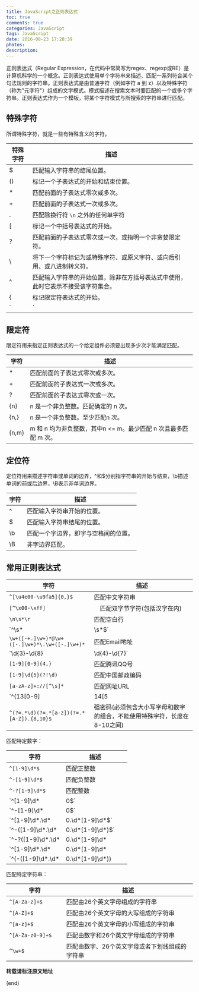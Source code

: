 ```yaml
---
title: JavaScript之正则表达式
toc: true
comments: true
categories: JavaScript
tags: JavaScript
date: 2016-08-23 17:28:39
photos:
description:
---
```


正则表达式（Regular Expression，在代码中常简写为regex、regexp或RE）是计算机科学的一个概念。正则表达式使用单个字符串来描述、匹配一系列符合某个句法规则的字符串。正则表达式是由普通字符（例如字符 a 到 z）以及特殊字符（称为"元字符"）组成的文字模式。模式描述在搜索文本时要匹配的一个或多个字符串。正则表达式作为一个模板，将某个字符模式与所搜索的字符串进行匹配。

<!--more-->

## 特殊字符

所谓特殊字符，就是一些有特殊含义的字符。

|特殊字符|描述|
|---|---|
|$ | 匹配输入字符串的结尾位置。|
|()| 标记一个子表达式的开始和结束位置。|
|* |  匹配前面的子表达式零次或多次。|
|+ |  匹配前面的子表达式一次或多次。|
|. |  匹配除换行符 `\n` 之外的任何单字符|
|[ |  标记一个中括号表达式的开始。|
|? |  匹配前面的子表达式零次或一次，或指明一个非贪婪限定符。|
|\ |  将下一个字符标记为或特殊字符、或原义字符、或向后引用、或八进制转义符。|
|^ |  匹配输入字符串的开始位置，除非在方括号表达式中使用，此时它表示不接受该字符集合。|
|{ |  标记限定符表达式的开始。|
|`|`|  指明两项之间的一个选择。|

## 限定符

限定符用来指定正则表达式的一个给定组件必须要出现多少次才能满足匹配。

|字符|  描述|
|---|---|
|*  | 匹配前面的子表达式零次或多次。|
|+   |匹配前面的子表达式一次或多次。|
|?|   匹配前面的子表达式零次或一次。|
|{n} |n 是一个非负整数。匹配确定的 n 次。|
|{n,} |   n 是一个非负整数。至少匹配n 次。|
|{n,m} |  m 和 n 均为非负整数，其中n <= m。最少匹配 n 次且最多匹配 m 次。|

## 定位符

定位符用来描述字符串或单词的边界，^和$分别指字符串的开始与结束，\b描述单词的前或后边界，\B表示非单词边界。

|字符|  描述|
|---|---|
|^   |匹配输入字符串开始的位置。|
|$   |匹配输入字符串结尾的位置。|
|\b  |匹配一个字边界，即字与空格间的位置。|
|\B  |非字边界匹配。|

## 常用正则表达式

|字符|  描述|
|---|---|
|`^[\u4e00-\u9fa5]{0,}$` |匹配中文字符串|
|`[^\x00-\xff]` |　匹配双字节字符(包括汉字在内)|
|`\n\s*\r` |匹配空白行|
|`^\s*|\s*$` |匹配首尾空白字符|
|`\w+([-+.]\w+)*@\w+([-.]\w+)*\.\w+([-.]\w+)*`|匹配Email地址|
|`\d{3}-\d{8}|\d{4}-\d{7}`|匹配国内电话号码|
|`[1-9][0-9]{4,}`|匹配腾讯QQ号|
|`[1-9]\d{5}(?!\d)`|匹配中国邮政编码|
|`[a-zA-z]+://[^\s]*`|匹配网址URL|
|`^(13[0-9]|14[5|7]|15[0|1|2|3|5|6|7|8|9]|18[0|1|2|3|5|6|7|8|9])\d{8}$`|匹配手机号码|
|`^(?=.*\d)(?=.*[a-z])(?=.*[A-Z]).{8,10}$`|强密码(必须包含大小写字母和数字的组合，不能使用特殊字符，长度在8-10之间)|



匹配特定数字：

|字符|  描述|
|---|---|
|`^[1-9]\d*$`　 　 |匹配正整数|
|`^-[1-9]\d*$` 　 |匹配负整数|
|`^-?[1-9]\d*$`　　 |匹配整数|
|`^[1-9]\d*|0$`　 |匹配非负整数（正整数 + 0）|
|`^-[1-9]\d*|0$`　　 |匹配非正整数（负整数 + 0）|
|`^[1-9]\d*\.\d*|0\.\d*[1-9]\d*$`　　 |匹配正浮点数|
|`^-([1-9]\d*\.\d*|0\.\d*[1-9]\d*)$`　 |匹配负浮点数|
|`^-?([1-9]\d*\.\d*|0\.\d*[1-9]\d*|0?\.0+|0)$`　 |匹配浮点数|
|`^[1-9]\d*\.\d*|0\.\d*[1-9]\d*|0?\.0+|0$`　　 |匹配非负浮点数（正浮点数 + 0）|
|`^(-([1-9]\d*\.\d*|0\.\d*[1-9]\d*))|0?\.0+|0$`　　|匹配非正浮点数（负浮点数 + 0）|

匹配特定字符串：

|字符|  描述|
|---|---|
|`^[A-Za-z]+$`　　|匹配由26个英文字母组成的字符串|
|`^[A-Z]+$`　　|匹配由26个英文字母的大写组成的字符串|
|`^[a-z]+$`　　|匹配由26个英文字母的小写组成的字符串|
|`^[A-Za-z0-9]+$`　　|匹配由数字和26个英文字母组成的字符串|
|`^\w+$`　　|匹配由数字、26个英文字母或者下划线组成的字符串|



**转载请标注原文地址**

(end)
